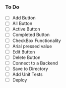 ###   To Do 
- [ ] Add Button
- [ ] All Button
- [ ] Active Button
- [ ] Completed Button
- [ ] CheckBox Functionality
- [ ] Arial pressed value
- [ ] Edit Button
- [ ] Delete Button
- [ ] Connect to a Backend 
- [ ] Save to Directory
- [ ] Add Unit Tests
- [ ] Deploy